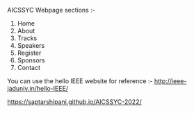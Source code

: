 AICSSYC Webpage sections :-
1. Home
2. About
3. Tracks
4. Speakers
5. Register
6. Sponsors
7. Contact

You can use the hello IEEE website for reference :-
http://ieee-jaduniv.in/hello-IEEE/

https://saptarshipani.github.io/AICSSYC-2022/
